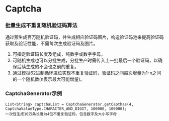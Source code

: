 # Captcha
### 批量生成不重复随机验证码算法

通过预生成百万随机验证码，并生成相应验证码图片，构造验证码池来提高验证码获取及验证性能，不需每次生成验证码及图片。

1. 可指定验证码长度及组成，纯数字或数字字母。
2. 可随机生成也可以分批生成，分批生产时需传入上一批最后一个验证码，以确保后续生成的不会也之前的重复。
3. 通过模拟62进制循环进位实现不重复验证码，验证码之间每次增量为1-n之间的一个随机数(n表示最大可能增量)。

### CaptchaGenerator示例
    List<String> captchaList = CaptchaGenerator.getCapthas(4, CaptchaValueType.CHARACTER_AND_DIGIT, 100000, 100000);
    一次性生成10万条长度为4位不重复验证码，包含数字及大小写字母